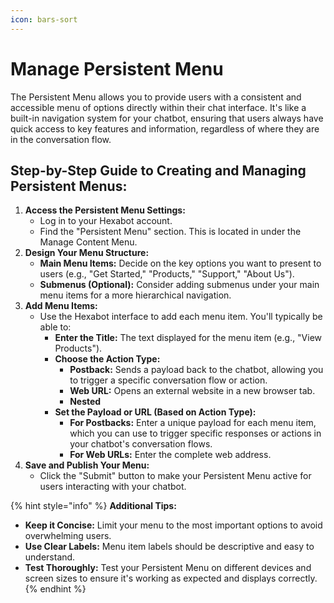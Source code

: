 ```yaml
---
icon: bars-sort
---
```


# Manage Persistent Menu

The Persistent Menu allows you to provide users with a consistent and accessible menu of options directly within their chat interface. It's like a built-in navigation system for your chatbot, ensuring that users always have quick access to key features and information, regardless of where they are in the conversation flow.

## **Step-by-Step Guide to Creating and Managing Persistent Menus:**

1. **Access the Persistent Menu Settings:**
   * Log in to your Hexabot account.
   * Find the "Persistent Menu" section. This is located in under the Manage Content Menu.
2. **Design Your Menu Structure:**
   * **Main Menu Items:** Decide on the key options you want to present to users (e.g., "Get Started," "Products," "Support," "About Us").
   * **Submenus (Optional):** Consider adding submenus under your main menu items for a more hierarchical navigation.
3. **Add Menu Items:**
   * Use the Hexabot interface to add each menu item. You'll typically be able to:
     * **Enter the Title:** The text displayed for the menu item (e.g., "View Products").
     * **Choose the Action Type:**
       * **Postback:** Sends a payload back to the chatbot, allowing you to trigger a specific conversation flow or action.
       * **Web URL:** Opens an external website in a new browser tab.
       * **Nested**
     * **Set the Payload or URL (Based on Action Type):**
       * **For Postbacks:** Enter a unique payload for each menu item, which you can use to trigger specific responses or actions in your chatbot's conversation flows.
       * **For Web URLs:** Enter the complete web address.
4. **Save and Publish Your Menu:**
   * Click the "Submit" button to make your Persistent Menu active for users interacting with your chatbot.

{% hint style="info" %}
**Additional Tips:**

* **Keep it Concise:** Limit your menu to the most important options to avoid overwhelming users.
* **Use Clear Labels:** Menu item labels should be descriptive and easy to understand.
* **Test Thoroughly:** Test your Persistent Menu on different devices and screen sizes to ensure it's working as expected and displays correctly.
{% endhint %}

